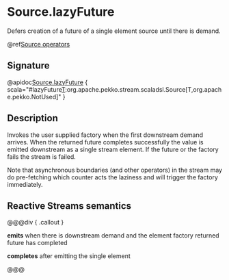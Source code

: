 # Source.lazyFuture

Defers creation of a future of a single element source until there is demand.

@ref[Source operators](../index.md#source-operators)

## Signature

@apidoc[Source.lazyFuture](Source$) { scala="#lazyFuture[T](create:()=&gt;scala.concurrent.Future[T]):org.apache.pekko.stream.scaladsl.Source[T,org.apache.pekko.NotUsed]" }

## Description

Invokes the user supplied factory when the first downstream demand arrives. When the returned future completes 
successfully the value is emitted downstream as a single stream element. If the future or the factory fails the 
stream is failed.

Note that asynchronous boundaries (and other operators) in the stream may do pre-fetching which counter acts
the laziness and will trigger the factory immediately.

## Reactive Streams semantics

@@@div { .callout }

**emits** when there is downstream demand and the element factory returned future has completed

**completes** after emitting the single element

@@@


